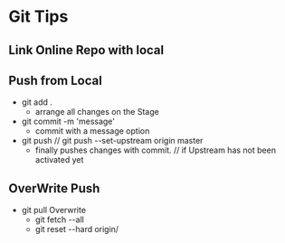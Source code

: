 Git Tips
==========

Link Online Repo with local
--------


Push from Local
--------
+ git add .
	+ arrange all changes on the Stage
+ git commit -m 'message'
	+ commit with a message option
+ git push // git push --set-upstream origin master
	+ finally pushes changes with commit. // if Upstream has not been activated yet

OverWrite Push
--------
+ git pull Overwrite
	+ git fetch --all
	+ git reset --hard origin/<branch>


